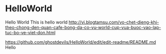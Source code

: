# HelloWorld
Hello World
This is hello world
http://vi.blogtamsu.com/vo-chet-dieng-khi-theo-chong-den-quan-cafe-bong-da-co-vu-world-cup-vua-buoc-vao-lap-tuc-bo-ve-viet-don.html

https://github.com/ghostdevils/HelloWorld/edit/edit-readme/README.md
Hello
